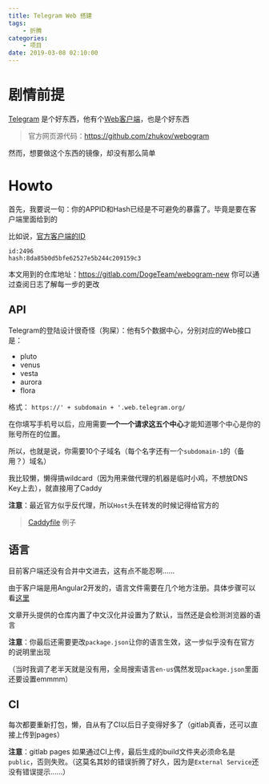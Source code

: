 ```yaml
---
title: Telegram Web 搭建
tags: 
    - 折腾
categories:
    - 项目
date: 2019-03-08 02:10:00
---
```


# 剧情前提
[Telegram](https://telegram.org) 是个好东西，他有个[Web客户端](https://web.telegram.org)，也是个好东西

> 官方网页源代码：https://github.com/zhukov/webogram

然而，想要做这个东西的镜像，却没有那么简单

# Howto

首先，我要说一句：你的APPID和Hash已经是不可避免的暴露了。毕竟是要在客户端里面给到的

比如说，[官方客户端的ID](https://web.telegram.org/js/app.js)
```
id:2496
hash:8da85b0d5bfe62527e5b244c209159c3
```

本文用到的仓库地址：https://gitlab.com/DogeTeam/webogram-new
你可以通过查阅日志了解每一步的更改

## API

Telegram的登陆设计很奇怪（狗屎）：他有5个数据中心，分别对应的Web接口是：

- pluto
- venus
- vesta
- aurora
- flora

格式：
`https://' + subdomain + '.web.telegram.org/`

在你填写手机号以后，应用需要**一个一个请求这五个中心**才能知道哪个中心是你的账号所在的位置。

所以，也就是说，你需要10个子域名（每个名字还有一个`subdomain-1`的（备用？）域名）

我比较懒，懒得搞wildcard（因为用来做代理的机器是临时小鸡，不想放DNS Key上去），就直接用了Caddy 

**注意**：最近官方似乎反代理，所以`Host`头在转发的时候记得给官方的

> [Caddyfile](https://gitlab.com/DogeTeam/webogram-new/snippets/1833207) 例子

## 语言

目前客户端还没有合并中文进去，这有点不能忍啊……

由于客户端是用Angular2开发的，语言文件需要在几个地方注册。具体步骤可以看[这里](https://github.com/zhukov/webogram/tree/master/app/js/locales)

文章开头提供的仓库内置了中文汉化并设置为了默认，当然还是会检测浏览器的语言

**注意**：你最后还需要更改`package.json`让你的语言生效，这一步似乎没有在官方的说明里出现

（当时我调了老半天就是没有用，全局搜索语言`en-us`偶然发现`package.json`里面还要设置emmmm）

## CI

每次都要重新打包，懒，自从有了CI以后日子变得好多了（gitlab真香，还可以直接上传到pages）

**注意**：gitlab pages 如果通过CI上传，最后生成的build文件夹必须命名是`public`，否则失败。（这莫名其妙的错误折腾了好久，因为是`External Service`还没有错误提示……）


<!--stackedit_data:
eyJoaXN0b3J5IjpbLTE5MjY0NTk4NzksLTg5NTA4MzRdfQ==
-->
